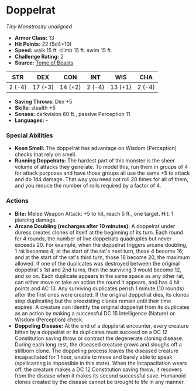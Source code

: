 # Doppelrat

*Tiny* *Monstrosity* *unaligned*

- **Armor Class:** 13
- **Hit Points:** 22 (5d4+10)
- **Speed:** walk 15 ft. climb 15 ft. swim 15 ft.
- **Challenge Rating:** 2
- **Source:** [Tome of Beasts](https://koboldpress.com/kpstore/product/tome-of-beasts-for-5th-edition-print/)

| STR | DEX | CON | INT | WIS | CHA |
| --- | --- | --- | --- | --- | --- |
| 2 (-4) | 17 (+3) | 14 (+2) | 2 (-4) | 13 (+1) | 2 (-4) |

- **Saving Throws**: Dex +5
- **Skills:** stealth +5
- **Senses:** darkvision 60 ft., passive Perception 11
- **Languages:** -
### Special Abilities
- **Keen Smell:** The doppelrat has advantage on Wisdom (Perception) checks that rely on smell.
- **Running Doppelrats:** The hardest part of this monster is the sheer volume of attacks they generate. To model this, run them in groups of 4 for attack purposes and have those groups all use the same +5 to attack and do 1d4 damage. That way you need not roll 20 times for all of them, and you reduce the number of rolls required by a factor of 4.
### Actions
- **Bite:** Melee Weapon Attack: +5 to hit, reach 5 ft., one target. Hit: 1 piercing damage.
- **Arcane Doubling (recharges after 10 minutes):** A doppelrat under duress creates clones of itself at the beginning of its turn. Each round for 4 rounds, the number of live doppelrats quadruples but never exceeds 20. For example, when the doppelrat triggers arcane doubling, 1 rat becomes 4; at the start of the rat's next turn, those 4 become 16; and at the start of the rat's third turn, those 16 become 20, the maximum allowed. If one of the duplicates was destroyed between the original doppelrat's 1st and 2nd turns, then the surviving 3 would become 12, and so on. Each duplicate appears in the same space as any other rat, can either move or take an action the round it appears, and has 4 hit points and AC 13. Any surviving duplicates perish 1 minute (10 rounds) after the first ones were created. If the original doppelrat dies, its clones stop duplicating but the preexisting clones remain until their time expires. A creature can identify the original doppelrat from its duplicates as an action by making a successful DC 15 Intelligence (Nature) or Wisdom (Perception) check.
- **Doppeling Disease:** At the end of a dopplerat encounter, every creature bitten by a doppelrat or its duplicates must succeed on a DC 12 Constitution saving throw or contract the degenerate cloning disease. During each long rest, the diseased creature grows and sloughs off a stillborn clone. The doppeling process leaves the diseased creature incapacitated for 1 hour, unable to move and barely able to speak (spellcasting is impossible in this state). When the incapacitation wears off, the creature makes a DC 12 Constitution saving throw; it recovers from the disease when it makes its second successful save. Humanoid clones created by the disease cannot be brought to life in any manner.

